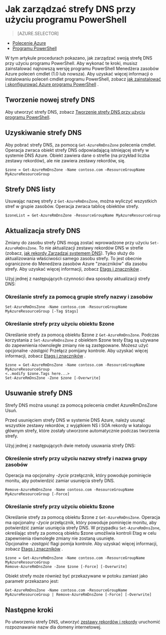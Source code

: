 <properties
   pageTitle="Zarządzanie strefy DNS przy użyciu programu PowerShell | Microsoft Azure"
   description="Możesz zarządzać strefy DNS przy użyciu programu Powershell Azure. Jak zaktualizować, usuwanie i tworzenie strefy DNS na Azure DNS"
   services="dns"
   documentationCenter="na"
   authors="sdwheeler"
   manager="carmonm"
   editor=""/>

<tags
   ms.service="dns"
   ms.devlang="na"
   ms.topic="article"
   ms.tgt_pltfrm="na"
   ms.workload="infrastructure-services"
   ms.date="08/16/2016"
   ms.author="sewhee"/>

# <a name="how-to-manage-dns-zones-using-powershell"></a>Jak zarządzać strefy DNS przy użyciu programu PowerShell

> [AZURE.SELECTOR]
- [Polecenie Azure](dns-operations-dnszones-cli.md)
- [Programu PowerShell](dns-operations-dnszones.md)



W tym artykule procedurach pokazano, jak zarządzać swoją strefę DNS przy użyciu programu PowerShell. Aby wykonać te kroki, musisz zainstalować najnowszą wersję programu PowerShell Menedżera zasobów Azure poleceń cmdlet (1.0 lub nowsza). Aby uzyskać więcej informacji o instalowaniu poleceń cmdlet programu PowerShell, zobacz [jak zainstalować i skonfigurować Azure programu PowerShell](../powershell-install-configure.md) .


## <a name="create-a-new-dns-zone"></a>Tworzenie nowej strefy DNS

Aby utworzyć strefy DNS, zobacz [Tworzenie strefy DNS przy użyciu programu PowerShell](dns-getstarted-create-dnszone.md).

## <a name="get-a-dns-zone"></a>Uzyskiwanie strefy DNS

Aby pobrać strefy DNS, za pomocą `Get-AzureRmDnsZone` polecenia cmdlet. Operacja zwraca obiekt strefy DNS odpowiadającą istniejącej strefy w systemie DNS Azure. Obiekt zawiera dane o strefie (na przykład liczba zestawy rekordów), ale nie zawiera zestawy rekordów, się.

    $zone = Get-AzureRmDnsZone -Name contoso.com –ResourceGroupName MyAzureResourceGroup

## <a name="list-dns-zones"></a>Strefy DNS listy

Usuwając nazwę strefy z `Get-AzureRmDnsZone`, można wyliczyć wszystkich stref w grupie zasobów. Operacja zwraca tablicę obiektów strefy.

    $zoneList = Get-AzureRmDnsZone -ResourceGroupName MyAzureResourceGroup

## <a name="update-a-dns-zone"></a>Aktualizacja strefy DNS

Zmiany do zasobu strefy DNS mogą zostać wprowadzone przy użyciu `Set-AzureRmDnsZone`. To nie aktualizacji zestawy rekordów DNS w strefie (zobacz, [jak rekordy Zarządzaj systemem DNS](dns-operations-recordsets.md)). Tylko służy do aktualizowania właściwości samego zasobu strefy. To jest obecnie ograniczone do Menedżera zasobów Azure "znaczników" dla zasobu strefy. Aby uzyskać więcej informacji, zobacz [Etags i znaczników](dns-getstarted-create-dnszone.md#Etags-and-tags) .

Użyj jednej z następujących czynności dwa sposoby aktualizacji strefy DNS:

### <a name="specify-the-zone-using-the-zone-name-and-resource-group"></a>Określanie strefy za pomocą grupie strefy nazwy i zasobów

    Set-AzureRmDnsZone -Name contoso.com -ResourceGroupName MyAzureResourceGroup [-Tag $tags]

### <a name="specify-the-zone-using-a-zone-object"></a>Określanie strefy przy użyciu obiektu $zone

Określanie strefy za pomocą obiektu $zone z `Get-AzureRmDnsZone`. Podczas korzystania z `Set-AzureRmDnsZone` z obiektem $zone testy Etag są używane do zapewnienia równoległe zmiany nie są zastępowane. Możesz użyć opcjonalne *-zastąpić* Przełącz pomijany kontrole. Aby uzyskać więcej informacji, zobacz [Etags i znaczników](dns-getstarted-create-dnszone.md#Etags-and-tags) .


    $zone = Get-AzureRmDnsZone -Name contoso.com -ResourceGroupName MyAzureResourceGroup
    <..modify $zone.Tags here...>
    Set-AzureRmDnsZone -Zone $zone [-Overwrite]


## <a name="delete-a-dns-zone"></a>Usuwanie strefy DNS

Strefy DNS można usunąć za pomocą polecenia cmdlet AzureRmDnsZone Usuń.

Przed usunięciem strefy DNS w systemie DNS Azure, należy usunąć wszystkie zestawy rekordów, z wyjątkiem NS i SOA rekordy w katalogu głównym strefy, które zostały utworzone automatycznie podczas tworzenia strefy.

Użyj jednej z następujących dwie metody usuwania strefy DNS:

### <a name="specify-the-zone-using-the-zone-name-and-resource-group-name"></a>Określenie strefy przy użyciu nazwy strefy i nazwa grupy zasobów

Operacja ma opcjonalny *-życie* przełącznik, który powoduje pominięcie monitu, aby potwierdzić zamiar usunięcia strefy DNS.

    Remove-AzureRmDnsZone -Name contoso.com -ResourceGroupName MyAzureResourceGroup [-Force]

### <a name="specify-the-zone-using-a-zone-object"></a>Określanie strefy przy użyciu obiektu $zone

Określanie strefy za pomocą obiektu $zone z `Get-AzureRmDnsZone`. Operacja ma opcjonalny *-życie* przełącznik, który powoduje pominięcie monitu, aby potwierdzić zamiar usunięcia strefy DNS. W przypadku `Set-AzureRmDnsZone`, określając strefy za pomocą obiektu $zone umożliwia kontroli Etag w celu zapewnienia równoległe zmiany nie zostaną usunięte. <BR>
Opcjonalne *-zastąpić* flagi pomija kontrole. Aby uzyskać więcej informacji, zobacz [Etags i znaczników](dns-getstarted-create-dnszone.md#Etags-and-tags) .

    $zone = Get-AzureRmDnsZone -Name contoso.com -ResourceGroupName MyAzureResourceGroup
    Remove-AzureRmDnsZone -Zone $zone [-Force] [-Overwrite]



Obiekt strefy może również być przekazywane w potoku zamiast jako parametr przekazano jest:

    Get-AzureRmDnsZone -Name contoso.com -ResourceGroupName MyAzureResourceGroup | Remove-AzureRmDnsZone [-Force] [-Overwrite]

## <a name="next-steps"></a>Następne kroki

Po utworzeniu strefy DNS, utworzyć [zestawy rekordów i rekordy](dns-getstarted-create-recordset.md) uruchomić rozpoznawanie nazw dla domeny internetowej.